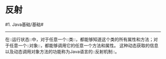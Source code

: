 # 反射
#1. Java基础/基础#
- - - -
在::运行状态::中，对于任意一个::类::，都能够知道这个类的所有属性和方法；对于任意一个::对象::，都能够调用它的任意一个方法和属性。
这种动态获取的信息以及动态调用对象方法的功能称为Java语言的::反射机制::。